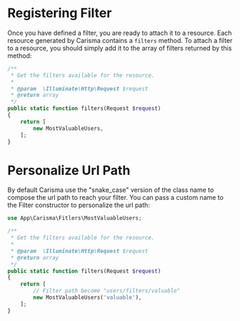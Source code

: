 # Registering Filter

Once you have defined a filter, you are ready to attach it to a resource. Each resource generated by Carisma contains a `filters` method. To attach a filter to a resource, you should simply add it to the array of filters returned by this method:

```php
/**
 * Get the filters available for the resource.
 *
 * @param  \Illuminate\Http\Request $request
 * @return array
 */
public static function filters(Request $request)
{
    return [
    	new MostValuableUsers,
    ];
}
```

# Personalize Url Path

By default Carisma use the "snake_case" version of the class name to compose the url path to reach your filter. You can pass a custom name to the Filter constructor to personalize the url path:

```php
use App\Carisma\Fitlers\MostValuableUsers;

/**
 * Get the filters available for the resource.
 *
 * @param  \Illuminate\Http\Request $request
 * @return array
 */
public static function filters(Request $request)
{
    return [
        // Filter path become "users/filters/valuable"
    	new MostValuableUsers('valuable'),
    ];
}
```

